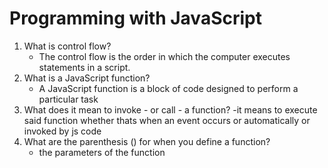 # Programming with JavaScript

1. What is control flow?
    - The control flow is the order in which the computer executes statements in a script.
2. What is a JavaScript function?
    - A JavaScript function is a block of code designed to perform a particular task
3. What does it mean to invoke - or call - a function?
    -it means to execute said function whether thats when an event occurs or automatically or invoked by js code
4. What are the parenthesis () for when you define a function?
    - the parameters of the function

